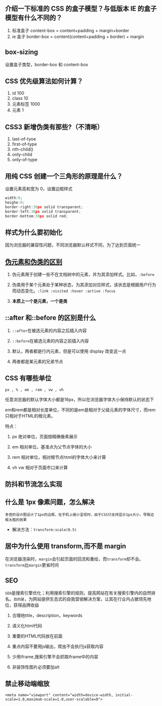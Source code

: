 ## 介绍一下标准的 CSS 的盒子模型？与低版本 IE 的盒子模型有什么不同的？

1. 标准盒子 content-box = content+padding + margin+border
2. ie 盒子 border-box = content(content+padding + border) + margin

## box-sizing

设置盒子类型，border-box 和 content-box

## CSS 优先级算法如何计算？

1. id 100
2. class 10
3. 元素标签 1000
4. 元素 1

## CSS3 新增伪类有那些?（不清晰）

1. last-of-tyoe
2. first-of-type
3. nth-child()
4. only-child
5. only-of-type

## 用纯 CSS 创建一个三角形的原理是什么？

设置元素高和宽为 0，设置边框样式

```javascript
width:0;
heighe:0;
border-right:30px solid transparent;
border-left:30px solid transparent;
border-bottom:30px solid red;
```

## 样式为什么要初始化

因为浏览器的兼容性问题，不同浏览器默认样式不同，为了达到页面统一

## [伪元素和伪类的区别](https://github.com/1684838553/webTips/blob/master/CSS/CSS%E4%BC%AA%E5%85%83%E7%B4%A0%E5%92%8C%E4%BC%AA%E7%B1%BB.md)

1. 伪元素用于创建一些不在文档树中的元素，并为其添加样式。比如，`:before`

2. 伪类用于某个元素处于某种状态，为其添加对应样式，该状态是根据用户行为而动态变化。`:link :visited :hover :active :focus`

3. **本质上一个是元素，一个是类**

## ::after 和::before 的区别是什么

1. `::after`在被选元素的内容之后插入内容

2. `::before`在被选元素的内容之前插入内容

3. 默认，两者都是行内元素，但是可以使用 display 改变这一点

4. 两者都是某元素的兄弟节点

## CSS 有哪些单位

`px , % , em , rem , vw , vh `

任意浏览器的默认字体大小都是16px，所以在浏览器字体大小保持默认的状态下

em和rem都是相对长度单位，不同的是em是相对于父级元素的字体尺寸，而rem只相对于HTML的根元素。

特点：

1. px 绝对单位，页面按精确像素展示

2. em 相对单位，基准点为父节点字体的大小

3. rem 相对单位，相对根节点html的字体大小来计算

4. vh vw 相对于页面市口来计算

## 防抖和节流怎么实现

## 什么是 1px 像素问题，怎么解决

`多倍的设计图设计了1px的边框，在手机上缩小呈现时，由于CSS只支持显示1px大小，导致边框太粗的效果`

- 解决方法：`transform:scale(0.5)`

## 居中为什么使用 transform,而不是 margin

在浏览器渲染时，`margin`会引起页面的回流和重绘，而`transform`却不会。`transform`比`margin`更省时间

## SEO

`SEO`是搜索引擎优化；利用搜索引擎的规则，提高网站在有关搜索引擎内的自然排名。`目的是`，为网站提供生态式的自我营销解决方案，让其在行业内占据领先地位，获得品牌收益

1. 合理地title，description，keywords

2. 语义化html代码

3. 重要的HTML代码放在前面

4. 重点内容不要用js输出，爬虫不会执行js获取内容

5. 少用iframe,搜索引擎不会抓取iframe中的内容

6. 非装饰性图片必须要加alt

## 禁止移动端缩放

`<meta name="viewport" content="width=device-width, initial-scale=1.0,maximum-scale=1.0,user-scalable=0">`




 
